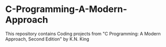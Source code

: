 # C-Programming-A-Modern-Approach
This repository contains Coding projects from "C Programming: A Modern Approach, Second Edition" by K.N. King
